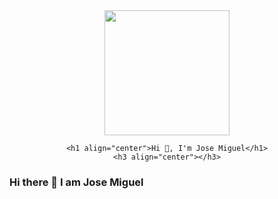 <div id="header" align="center">
    <img src="https://media.giphy.com/media/QZkpIdieotn3i/giphy.gif" width="200" />
   
    <h1 align="center">Hi 👋, I'm Jose Miguel</h1>
    <h3 align="center"></h3>
</div>


### Hi there 👋 I am Jose Miguel

<!--
**JoseMiguel22/JoseMiguel22** is a ✨ _special_ ✨ repository because its `README.md` (this file) appears on your GitHub profile.

Here are some ideas to get you started:

- 🔭 I’m currently working on ...
- 🌱 I’m currently learning ...
- 👯 I’m looking to collaborate on ...
- 🤔 I’m looking for help with ...
- 💬 Ask me about ...
- 📫 How to reach me: ...
- 😄 Pronouns: ...
- ⚡ Fun fact: ...
-->
